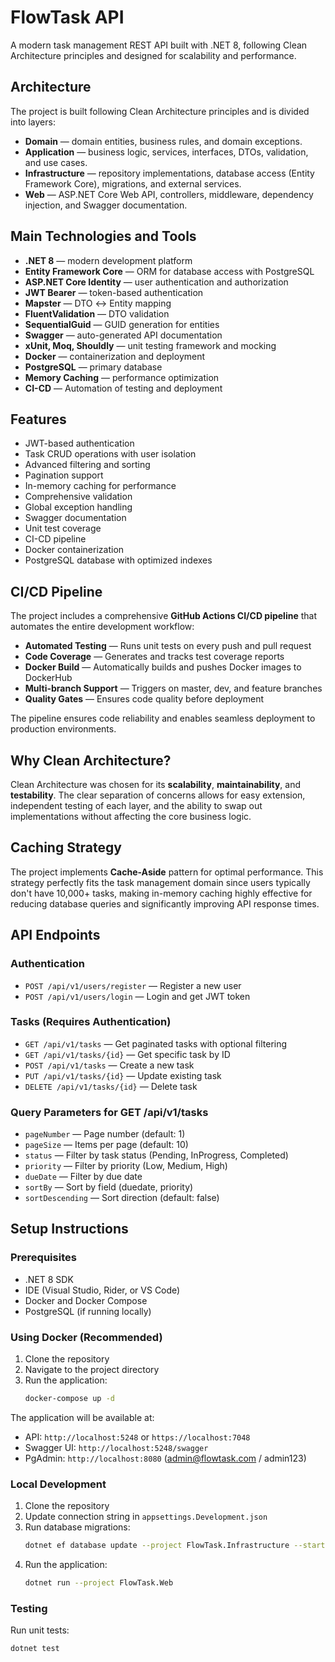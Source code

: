 # FlowTask API

A modern task management REST API built with .NET 8, following Clean Architecture principles and designed for scalability and performance.

## Architecture

The project is built following Clean Architecture principles and is divided into layers:

- **Domain** — domain entities, business rules, and domain exceptions.
- **Application** — business logic, services, interfaces, DTOs, validation, and use cases.
- **Infrastructure** — repository implementations, database access (Entity Framework Core), migrations, and external services.
- **Web** — ASP.NET Core Web API, controllers, middleware, dependency injection, and Swagger documentation.

## Main Technologies and Tools

- **.NET 8** — modern development platform
- **Entity Framework Core** — ORM for database access with PostgreSQL
- **ASP.NET Core Identity** — user authentication and authorization
- **JWT Bearer** — token-based authentication
- **Mapster** — DTO ↔ Entity mapping
- **FluentValidation** — DTO validation
- **SequentialGuid** — GUID generation for entities
- **Swagger** — auto-generated API documentation
- **xUnit, Moq, Shouldly** — unit testing framework and mocking
- **Docker** — containerization and deployment
- **PostgreSQL** — primary database
- **Memory Caching** — performance optimization
- **CI-CD** — Automation of testing and deployment

## Features

- JWT-based authentication
- Task CRUD operations with user isolation
- Advanced filtering and sorting
- Pagination support
- In-memory caching for performance
- Comprehensive validation
- Global exception handling
- Swagger documentation
- Unit test coverage
- CI-CD pipeline
- Docker containerization
- PostgreSQL database with optimized indexes

## CI/CD Pipeline

The project includes a comprehensive **GitHub Actions CI/CD pipeline** that automates the entire development workflow:

- **Automated Testing** — Runs unit tests on every push and pull request
- **Code Coverage** — Generates and tracks test coverage reports
- **Docker Build** — Automatically builds and pushes Docker images to DockerHub
- **Multi-branch Support** — Triggers on master, dev, and feature branches
- **Quality Gates** — Ensures code quality before deployment

The pipeline ensures code reliability and enables seamless deployment to production environments.

## Why Clean Architecture?

Clean Architecture was chosen for its **scalability**, **maintainability**, and **testability**. The clear separation of concerns allows for easy extension, independent testing of each layer, and the ability to swap out implementations without affecting the core business logic.

## Caching Strategy

The project implements **Cache-Aside** pattern for optimal performance. This strategy perfectly fits the task management domain since users typically don't have 10,000+ tasks, making in-memory caching highly effective for reducing database queries and significantly improving API response times.

## API Endpoints

### Authentication
- `POST /api/v1/users/register` — Register a new user
- `POST /api/v1/users/login` — Login and get JWT token

### Tasks (Requires Authentication)
- `GET /api/v1/tasks` — Get paginated tasks with optional filtering
- `GET /api/v1/tasks/{id}` — Get specific task by ID
- `POST /api/v1/tasks` — Create a new task
- `PUT /api/v1/tasks/{id}` — Update existing task
- `DELETE /api/v1/tasks/{id}` — Delete task

### Query Parameters for GET /api/v1/tasks
- `pageNumber` — Page number (default: 1)
- `pageSize` — Items per page (default: 10)
- `status` — Filter by task status (Pending, InProgress, Completed)
- `priority` — Filter by priority (Low, Medium, High)
- `dueDate` — Filter by due date
- `sortBy` — Sort by field (duedate, priority)
- `sortDescending` — Sort direction (default: false)

## Setup Instructions

### Prerequisites
- .NET 8 SDK
- IDE (Visual Studio, Rider, or VS Code)
- Docker and Docker Compose
- PostgreSQL (if running locally)

### Using Docker (Recommended)

1. Clone the repository
2. Navigate to the project directory
3. Run the application:
   ```bash
   docker-compose up -d
   ```

The application will be available at:
- API: `http://localhost:5248` or `https://localhost:7048`
- Swagger UI: `http://localhost:5248/swagger`
- PgAdmin: `http://localhost:8080` (admin@flowtask.com / admin123)

### Local Development

1. Clone the repository
2. Update connection string in `appsettings.Development.json`
3. Run database migrations:
   ```bash
   dotnet ef database update --project FlowTask.Infrastructure --startup-project FlowTask.Web
   ```
4. Run the application:
   ```bash
   dotnet run --project FlowTask.Web
   ```

### Testing

Run unit tests:
```bash
dotnet test
```